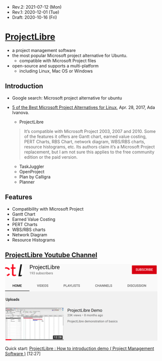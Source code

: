 * Rev.2: 2021-07-12 (Mon)
* Rev.1: 2020-12-01 (Tue)
* Draft: 2020-10-16 (Fri)

# [ProjectLibre](https://www.projectlibre.com/)
* a project management software 
* the most popular Microsoft project alternative for Ubuntu.
  * compatible with Microsoft Project files
* open-source and supports a multi-platform 
  * including Linux, Mac OS or Windows

## Introduction

* Google search: Microsoft project alternative for ubuntu
* [5 of the Best Microsoft Project Alternatives for Linux](https://www.maketecheasier.com/microsoft-project-alternatives-for-linux/), Apr. 28, 2017, Ada Ivanova.
  
  * ProjectLibre
  
  > It’s compatible with Microsoft Project 2003, 2007 and 2010. Some of the features it offers are Gantt chart, earned value costing, PERT Charts, RBS Chart, network diagram, WBS/RBS charts, resource histograms, etc. Its authors claim it’s a Microsoft Project replacement, but I am not sure this applies to the free community edition or the paid version.
  
  * TaskJuggler
  * OpenProject
  * Plan by Calligra
  * Planner

## Features

- Compatibility with Microsoft Project
- Gantt Chart
- Earned Value Costing
- PERT Charts
- WBS/RBS charts
- Network Diagram
- Resource Histograms

## [ProjectLibre Youtube Channel](https://www.youtube.com/channel/UCpvll2xkdgLkj9cWQ2hm4PA)

<img src='images/ProjectLibre-Youtube_channel.png'>

Quick start: [ProjectLibre : How to introduction demo ( Project Management Software )](https://youtu.be/9xwR4JCBaIU) [12:27]

